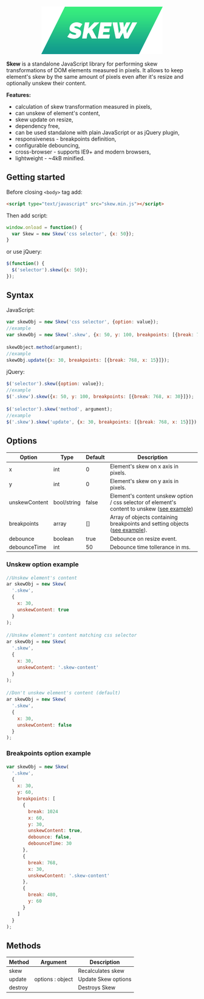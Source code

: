 <p align="center">
  <img src="/assets/logo.png" alt="Skew">
</p>


**Skew** is a standalone JavaScript library for performing skew transformations of DOM elements measured in pixels. It allows to keep element's skew by the same amount of pixels even after it's resize and optionally unskew their content.

**Features:**
* calculation of skew transformation measured in pixels,
* can unskew of element's content, 
* skew update on resize,
* dependency free,
* can be used standalone with plain JavaScript or as jQuery plugin,
* responsiveness - breakpoints definition,
* configurable debouncing,
* cross-browser - supports IE9+ and modern browsers,
* lightweight - ~4kB minified.

## Getting started
Before closing ```<body>``` tag add:
  ```html
  <script type="text/javascript" src="skew.min.js"></script>
  ```
  
  Then add script:
  ```javascript
  window.onload = function() {
    var Skew = new Skew('css selector', {x: 50});
  }
  ```
  or use jQuery:
  ```javascript
  $(function() {
    $('selector').skew({x: 50});
  });
  ```
  
## Syntax

JavaScript:
```javascript
var skewObj = new Skew('css selector', {option: value});
//example
var skewObj = new Skew('.skew', {x: 50, y: 100, breakpoints: [{break: 768, x: 30}]});

skewObject.method(argument);
//example
skewObj.update({x: 30, breakpoints: [{break: 768, x: 15}]});
```
jQuery:
```javascript
$('selector').skew({option: value});
//example
$('.skew').skew({x: 50, y: 100, breakpoints: [{break: 768, x: 30}]});

$('selector').skew('method', argument);
//example
$('.skew').skew('update', {x: 30, breakpoints: [{break: 768, x: 15}]});
```
  
  ## Options
  
  Option | Type | Default | Description
  ------------ | ------------- | ------------ | -------------
  x | int | 0 | Element's skew on x axis in pixels.
  y | int | 0 | Element's skew on y axis in pixels.
  unskewContent | bool/string | false | Element's content unskew option / css selector of element's content to unskew ([see example](#unskew-option-example))
  breakpoints | array | [] | Array of objects containing breakpoints and setting objects ([see example](#breakpoints-option-example)).
  debounce | boolean | true | Debounce on resize event.
  debounceTime | int | 50 | Debounce time tollerance in ms.
  
  ### Unskew option example
  
  ```javascript
  //Unskew element's content
  ar skewObj = new Skew(
    '.skew',
    {
      x: 30,
      unskewContent: true
    }
  );
  
  //Unskew element's content matching css selector
  ar skewObj = new Skew(
    '.skew',
    {
      x: 30,
      unskewContent: '.skew-content'
    }
  );
  
  //Don't unskew element's content (default)
  ar skewObj = new Skew(
    '.skew',
    {
      x: 30,
      unskewContent: false
    }
  );
  
  ```
  
  ### Breakpoints option example
  
  ```javascript
  var skewObj = new Skew(
    '.skew',
    {
      x: 30,
      y: 60,
      breakpoints: [
        {
          break: 1024
          x: 60,
          y: 30,
          unskewContent: true,
          debounce: false,
          debounceTime: 30
        },
        {
          break: 768,
          x: 30,
          unskewContent: '.skew-content'
        },
        {
          break: 480,
          y: 60
        }
      ]
    }
  );
  ```

  ## Methods

  Method | Argument | Description
  ------------ | ------------- | ------------
  skew | | Recalculates skew
  update | options : object | Update Skew options
  destroy | | Destroys Skew

